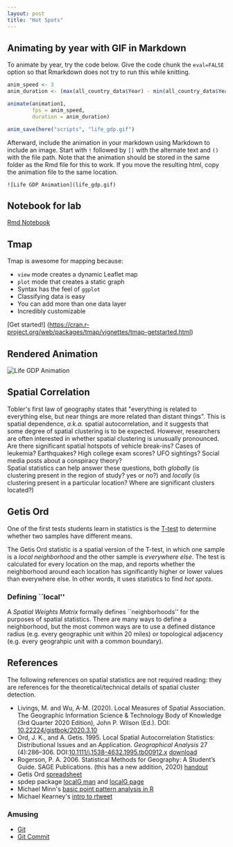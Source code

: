 ```yaml
---
layout: post
title: "Hot Spots"
---
```


## Animating by year with GIF in Markdown

To animate by year, try the code below.
Give the code chunk the `eval=FALSE` option so that Rmarkdown does not try to run this while knitting.

```r
anim_speed <- 3
anim_duration <- (max(all_country_data$Year) - min(all_country_data$Year) + 1) / anim_speed

animate(animation1, 
        fps = anim_speed,
        duration = anim_duration)

anim_save(here("scripts", "life_gdp.gif")
```

Afterward, include the animation in your markdown using Markdown to include an image. Start with `!` followed by `[]` with the alternate text and `()` with the file path. Note that the animation should be stored in the same folder as the Rmd file for this to work. If you move the resulting html, copy the animation file to the same location.

```
![Life GDP Animation](life_gdp.gif)
```

## Notebook for lab

[Rmd Notebook](https://drive.google.com/open?id=1FLX-_F9AmYoIHOJpvjLRRCqhEAwQLvr5&usp=drive_fs)

## Tmap

Tmap is awesome for mapping because:

- `view` mode creates a dynamic Leaflet map
- `plot` mode that creates a static graph
- Syntax has the feel of  `ggplot`
- Classifying data is easy
- You can add more than one data layer
- Incredibly customizable

[Get started!]
(https://cran.r-project.org/web/packages/tmap/vignettes/tmap-getstarted.html)

## Rendered Animation

![Life GDP Animation](life_gdp.gif)

## Spatial Correlation

Tobler's first law of geography states that "everything is related to everything else, but near things are more related than distant things".
This is spatial dependence, *a.k.a.* spatial autocorrelation, and it suggests that some degree of spatial clustering is to be expected. However, researchers are often interested in whether spatial clustering is unusually pronounced. Are there significant spatial hotspots of vehicle break-ins? Cases of leukemia? Earthquakes? High college exam scores? UFO sightings? Social media posts about a conspiracy theory?  
Spatial statistics can help answer these questions, both *globally* (is clustering present in the region of study? yes or no?) and *locally* (is clustering present in a particular location? Where are significant clusters located?)

## Getis Ord

One of the first tests students learn in statistics is the [T-test](https://www.khanacademy.org/math/ap-statistics/xfb5d8e68:inference-quantitative-means/two-sample-t-test-means/v/two-sample-t-test-for-difference-of-means) to determine whether two samples have different means. 

The Getis Ord statistic is a spatial version of the T-test, in which one sample is a *local neighborhood* and the other sample is *everywhere else*. 
The test is calculated for every location on the map, and reports whether the neighborhood around each location has significantly higher or lower values than everywhere else.
In other words, it uses statistics to find *hot spots*. 

### Defining ``local''

A *Spatial Weights Matrix* formally defines ``neighborhoods'' for the purposes of spatial statistics. 
There are many ways to define a neighborhood, but the most common ways are to use a defined distance radius (e.g. every geographic unit within 20 miles) or topological adjacency (e.g. every geograhpic unit with a common boundary). 

## References

The following references on spatial statistics are not required reading: they are references for the theoretical/technical details of spatial cluster detection.

- Livings, M. and Wu, A-M. (2020). Local Measures of Spatial Association. The Geographic Information Science & Technology Body of Knowledge (3rd Quarter 2020 Edition), John P. Wilson (Ed.). DOI: [10.22224/gistbok/2020.3.10](https://gistbok-topics.ucgis.org/AM-03-023) 
- Ord, J. K., and A. Getis. 1995. Local Spatial Autocorrelation Statistics: Distributional Issues and an Application. *Geographical Analysis* 27 (4):286–306. DOI:[10.1111/j.1538-4632.1995.tb00912.x](https://doi.org/10.1111/j.1538-4632.1995.tb00912.x) [download](https://drive.google.com/open?id=12xlFDnVD96xqvJ-Bb1DkPR75EBp9gKtG&usp=drive_fs)
- Rogerson, P. A. 2006. Statistical Methods for Geography: A Student’s Guide. SAGE Publications. (this has a new addition, 2020) [handout](https://drive.google.com/open?id=129xTsDdYyHYkaVfwH7sPApcs8vfDkguN&usp=drive_fs)
- Getis Ord [spreadsheet](https://opengisci.github.io/assets/GetisOrd.xlsx)
- spdep package [localG man](https://rdrr.io/rforge/spdep/man/localG.html) and [localG page](https://www.rdocumentation.org/packages/spdep/versions/1.1-3/topics/localG)
- Michael Minn's [basic point pattern analysis in R](http://michaelminn.net/tutorials/r-point-analysis/)
- Michael Kearney's [intro to rtweet](https://mkearney.github.io/blog/2017/06/01/intro-to-rtweet/)

### Amusing

- [Git](https://xkcd.com/1597/)
- [Git Commit](https://xkcd.com/1296/)


